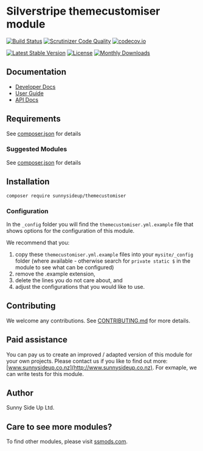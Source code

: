 # Silverstripe themecustomiser module
[![Build Status](https://travis-ci.org/sunnysideup/silverstripe-themecustomiser.svg?branch=master)](https://travis-ci.org/sunnysideup/silverstripe-themecustomiser)
[![Scrutinizer Code Quality](https://scrutinizer-ci.com/g/sunnysideup/silverstripe-themecustomiser/badges/quality-score.png?b=master)](https://scrutinizer-ci.com/g/sunnysideup/silverstripe-themecustomiser/?branch=master)
[![codecov.io](https://codecov.io/github/sunnysideup/silverstripe-themecustomiser/coverage.svg?branch=master)](https://codecov.io/github/sunnysideup/silverstripe-themecustomiser?branch=master)

[![Latest Stable Version](https://poser.pugx.org/sunnysideup/themecustomiser/version)](https://packagist.org/packages/sunnysideup/themecustomiser)
[![License](https://poser.pugx.org/sunnysideup/themecustomiser/license)](https://packagist.org/packages/sunnysideup/themecustomiser)
[![Monthly Downloads](https://poser.pugx.org/sunnysideup/themecustomiser/d/monthly)](https://packagist.org/packages/sunnysideup/themecustomiser)


## Documentation



 * [Developer Docs](docs/en/INDEX.md)
 * [User Guide](docs/en/userguide.md)
 * [API Docs](http://docs.ssmods.com/sunnysideup/themecustomiser/classes.xhtml)


## Requirements



See [composer.json](composer.json) for details


### Suggested Modules



See [composer.json](composer.json) for details


## Installation


```
composer require sunnysideup/themecustomiser
```

### Configuration



In the `_config` folder you will find the `themecustomiser.yml.example`
file that shows options for the configuration of this module.

We recommend that you:

  1. copy these `themecustomiser.yml.example` files into your
`mysite/_config` folder (where available - otherwise search for `private static $` in the module to see what can be configured)
  2. remove the .example extension,
  3. delete the lines you do not care about, and
  4. adjust the configurations that you would like to use.


## Contributing



We welcome any contributions. See [CONTRIBUTING.md](CONTRIBUTING.md) for more details.

## Paid assistance



You can pay us to create an improved / adapted version of this module for your own projects.  Please contact us if you like to find out more: [www.sunnysideup.co.nz](http://www.sunnysideup.co.nz).  For exmaple, we can write tests for this module.  

## Author



Sunny Side Up Ltd.


## Care to see more modules?

To find other modules, please visit [ssmods.com](http://ssmods.com/).
